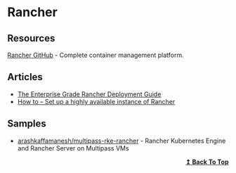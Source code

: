 # Rancher

## Resources
[Rancher GitHub](https://github.com/rancher/rancher) - Complete container management platform.

## Articles
- [The Enterprise Grade Rancher Deployment Guide](https://blog.kubernauts.io/enterprise-grade-rancher-deployment-guide-ubuntu-fd261e00994c)
- [How to – Set up a highly available instance of Rancher](https://blog.ronnyvdb.net/2019/01/20/howto-set-up-a-highly-available-instance-of-rancher/)

## Samples
- [arashkaffamanesh/multipass-rke-rancher](https://github.com/arashkaffamanesh/multipass-rke-rancher) - Rancher Kubernetes Engine and Rancher Server on Multipass VMs

<div align="right">
  <b><a href="#contents">↥ Back To Top</a></b>
</div>